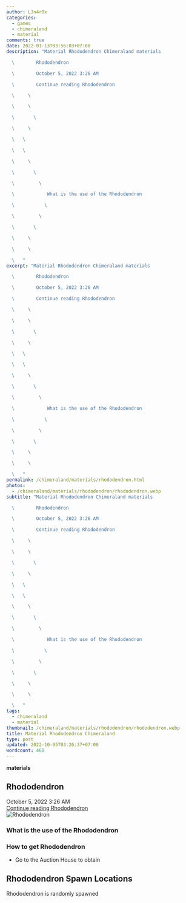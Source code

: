 ```yaml
---
author: L3n4r0x
categories:
  - games
  - chimeraland
  - material
comments: true
date: 2022-01-13T03:56:03+07:00
description: "Material Rhododendron Chimeraland materials

  \        Rhododendron

  \        October 5, 2022 3:26 AM

  \        Continue reading Rhododendron

  \     \ 

  \     \ 

  \       \ 

  \     \ 

  \   \ 

  \   \ 

  \     \ 

  \       \ 

  \         \ 

  \            What is the use of the Rhododendron

  \           \ 

  \         \ 

  \       \ 

  \     \ 

  \     \ 

  \   "
excerpt: "Material Rhododendron Chimeraland materials

  \        Rhododendron

  \        October 5, 2022 3:26 AM

  \        Continue reading Rhododendron

  \     \ 

  \     \ 

  \       \ 

  \     \ 

  \   \ 

  \   \ 

  \     \ 

  \       \ 

  \         \ 

  \            What is the use of the Rhododendron

  \           \ 

  \         \ 

  \       \ 

  \     \ 

  \     \ 

  \   "
permalink: /chimeraland/materials/rhododendron.html
photos:
  - /chimeraland/materials/rhododendron/rhododendron.webp
subtitle: "Material Rhododendron Chimeraland materials

  \        Rhododendron

  \        October 5, 2022 3:26 AM

  \        Continue reading Rhododendron

  \     \ 

  \     \ 

  \       \ 

  \     \ 

  \   \ 

  \   \ 

  \     \ 

  \       \ 

  \         \ 

  \            What is the use of the Rhododendron

  \           \ 

  \         \ 

  \       \ 

  \     \ 

  \     \ 

  \   "
tags:
  - chimeraland
  - material
thumbnail: /chimeraland/materials/rhododendron/rhododendron.webp
title: Material Rhododendron Chimeraland
type: post
updated: 2022-10-05T03:26:37+07:00
wordcount: 468
---
```


<link
  rel="stylesheet"
  href="https://rawcdn.githack.com/dimaslanjaka/Web-Manajemen/870a349/css/bootstrap-5-3-0-alpha3-wrapper.css"
/>
<section id="bootstrap-wrapper">
  <div data-bs-theme="dark">
    <div
      class="row g-0 border rounded overflow-hidden flex-md-row mb-4 shadow-sm position-relative bg-dark text-light"
    >
      <div class="col p-4 d-flex flex-column position-static">
        <strong class="d-inline-block mb-2 text-success">materials</strong>
        <h2 class="mb-0">Rhododendron</h2>
        <div class="mb-1 text-muted">October 5, 2022 3:26 AM</div>
        <a
          href="/chimeraland/materials/rhododendron.html"
          class="stretched-link d-none text-primary"
          >Continue reading Rhododendron</a
        >
      </div>
      <div class="col-auto d-none d-md-block d-lg-block">
        <img
          src="https://www.webmanajemen.com/chimeraland/materials/rhododendron/rhododendron.webp"
          alt="Rhododendron"
        />
      </div>
    </div>
    <div class="row">
      <div class="col-lg-6 col-12 mb-2">
        <div class="card">
          <div class="card-body">
            <h3 class="card-title">What is the use of the Rhododendron</h3>
            <div class="card-text"><ul></ul></div>
          </div>
        </div>
      </div>
      <div class="col-lg-6 col-12 mb-2">
        <div class="card">
          <div class="card-body">
            <h3 class="card-title">How to get Rhododendron</h3>
            <div class="card-text">
              <ul>
                <li>Go to the Auction House to obtain</li>
              </ul>
            </div>
          </div>
        </div>
      </div>
      <div class="col-12 mb-2">
        <h2>Rhododendron Spawn Locations</h2>
        <p>Rhododendron is randomly spawned</p>
      </div>
    </div>
  </div>
</section>